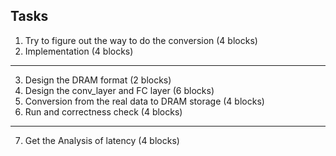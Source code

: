 ## Tasks
1. Try to figure out the way to do the conversion (4 blocks)
2. Implementation (4 blocks)
------------------------------------------------------------
3. Design the DRAM format (2 blocks)
4. Design the conv_layer and FC layer (6 blocks)
5. Conversion from the real data to DRAM storage (4 blocks)
6. Run and correctness check (4 blocks)
------------------------------------------------------------
7. Get the Analysis of latency (4 blocks)
